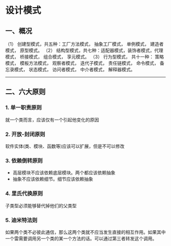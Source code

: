 # 设计模式 #
## 一、概况 ##
（1） 创建型模式，共五种：工厂方法模式， 抽象工厂模式， 单例模式， 建造者模式， 原型模式。
（2） 结构型模式，共七种：适配器模式，装饰者模式，代理模式， 桥接模式， 组合模式， 享元模式。
（3） 行为型模式， 共十一种： 策略模式， 模板方法模式， 观察者模式， 迭代子模式， 责任链模式， 命令模式， 备忘录模式， 状态模式， 访问者模式， 中介者模式， 解释器模式。
<hr/>

## 二、六大原则 ##

### 1. 单一职责原则 
就一个类而言，应该仅有一个引起他变化的原因

### 2. 开放-封闭原则
软件实体(类、模块、函数等)应该可以扩展，但是不可以修改

### 3. 依赖倒转原则
* 高层模块不应该依赖底层模块。两个都应该依赖抽象
* 抽象不应该依赖细节。细节应该依赖抽象

### 4. 里氏代换原则
子类型必须能够替代掉他们的父类型

### 5. 迪米特法则
如果两个类不必彼此通信，那么这两个类就不应当发生直接的相互作用。如果其中一个雷需要调用另一个类的某一个方法的话。可以通过第三者转发这个调用。